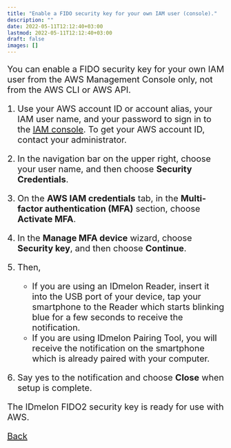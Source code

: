 ```yaml
---
title: "Enable a FIDO security key for your own IAM user (console)."
description: ""
date: 2022-05-11T12:12:40+03:00
lastmod: 2022-05-11T12:12:40+03:00
draft: false
images: []
---
```


You can enable a FIDO security key for your own IAM user from the AWS Management Console only, not from the AWS CLI or AWS API.

1. Use your AWS account ID or account alias, your IAM user name, and your password to sign in to the [IAM console](https://console.aws.amazon.com/iam). To get your AWS account ID, contact your administrator.
2. In the navigation bar on the upper right, choose your user name, and then choose **Security Credentials**.
3. On the **AWS IAM credentials** tab, in the **Multi-factor authentication (MFA)** section, choose **Activate MFA**.
4. In the **Manage MFA device** wizard, choose **Security key**, and then choose **Continue**.
5. Then,
    - If you are using an IDmelon Reader, insert it into the USB port of your device, tap your smartphone to the Reader which starts blinking blue for a few seconds to receive the notification.
    - If you are using IDmelon Pairing Tool, you will receive the notification on the smartphone which is already paired with your computer.

6. Say yes to the notification and choose **Close** when setup is complete.

The IDmelon FIDO2 security key is ready for use with AWS.

<a id="back" role="button" class="btn btn-primary btn-lg d-block mb-3" href="/pages/whichplatform/index.html">Back</a>

<style>

@media (max-width: 480px) {.navbar, .footer { display: none; }}
h1{
    color : #4395ec;
}
p{
    font-size:20px;
}
li{
    font-size:20px;
}
</style>
